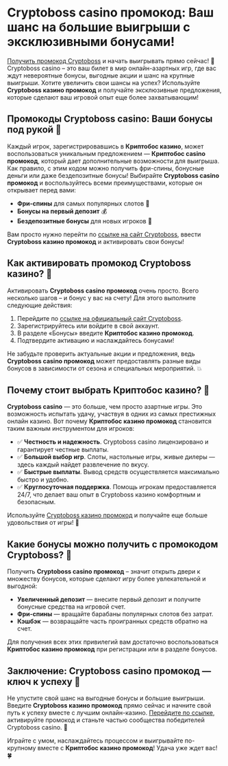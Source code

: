 # Cryptoboss casino промокод: Ваш шанс на большие выигрыши с эксклюзивными бонусами!

[Получить промокод Cryptoboss](https://cryptobossc.online/d847bcfa9) и начать выигрывать прямо сейчас! 🚀 Cryptoboss casino – это ваш билет в мир онлайн-азартных игр, где вас ждут невероятные бонусы, выгодные акции и шанс на крупные выигрыши. Хотите увеличить свои шансы на успех? Используйте **Cryptoboss казино промокод** и получайте эксклюзивные предложения, которые сделают ваш игровой опыт еще более захватывающим!

## Промокоды Cryptoboss casino: Ваши бонусы под рукой 🎁

Каждый игрок, зарегистрировавшись в **Криптобос казино**, может воспользоваться уникальным предложением — **Криптобос casino промокод**, который дает дополнительные возможности для выигрыша. Как правило, с этим кодом можно получить фри-спины, бонусные деньги или даже бездепозитные бонусы! Выбирайте **Cryptoboss casino промокод** и воспользуйтесь всеми преимуществами, которые он открывает перед вами:

- **Фри-спины** для самых популярных слотов 🎰
- **Бонусы на первый депозит** 💰
- **Бездепозитные бонусы** для новых игроков 🤑

Вам просто нужно перейти по [ссылке на сайт Cryptoboss](https://cryptobossc.online/d847bcfa9), ввести **Cryptoboss казино промокод** и активировать свои бонусы!

## Как активировать промокод Cryptoboss казино? 🤔

Активировать **Cryptoboss casino промокод** очень просто. Всего несколько шагов – и бонус у вас на счету! Для этого выполните следующие действия:

1. Перейдите по [ссылке на официальный сайт Cryptoboss](https://cryptobossc.online/d847bcfa9).
2. Зарегистрируйтесь или войдите в свой аккаунт.
3. В разделе «Бонусы» введите **Криптобос казино промокод**.
4. Подтвердите активацию и наслаждайтесь бонусами!

Не забудьте проверить актуальные акции и предложения, ведь **Cryptoboss casino промокод** может предоставлять разные виды бонусов в зависимости от сезона и специальных мероприятий. 💥

## Почему стоит выбрать Криптобос казино? 🌟

**Cryptoboss casino** — это больше, чем просто азартные игры. Это возможность испытать удачу, участвуя в одних из самых престижных онлайн казино. Вот почему **Криптобос казино промокод** становится таким важным инструментом для игроков:

- ✅ **Честность и надежность**. Cryptoboss casino лицензировано и гарантирует честные выплаты.
- ✅ **Большой выбор игр**. Слоты, настольные игры, живые дилеры — здесь каждый найдет развлечение по вкусу.
- ✅ **Быстрые выплаты**. Вывод средств осуществляется максимально быстро и удобно.
- ✅ **Круглосуточная поддержка**. Помощь игрокам предоставляется 24/7, что делает ваш опыт в Cryptoboss казино комфортным и безопасным.

Используйте [Cryptoboss казино промокод](https://cryptobossc.online/d847bcfa9) и получайте еще больше удовольствия от игры! 🎉

## Какие бонусы можно получить с промокодом Cryptoboss? 💎

Получить **Cryptoboss casino промокод** – значит открыть двери к множеству бонусов, которые сделают игру более увлекательной и выгодной:

- **Увеличенный депозит** — внесите первый депозит и получите бонусные средства на игровой счет.
- **Фри-спины** — вращайте барабаны популярных слотов без затрат.
- **Кэшбэк** — возвращайте часть проигранных средств обратно на счет.

Для получения всех этих привилегий вам достаточно воспользоваться **Криптобос казино промокод** при регистрации или в разделе бонусов.

## Заключение: Cryptoboss casino промокод — ключ к успеху 🎯

Не упустите свой шанс на выгодные бонусы и большие выигрыши. Введите **Cryptoboss казино промокод** прямо сейчас и начните свой путь к успеху вместе с лучшим онлайн-казино. [Перейдите по ссылке](https://cryptobossc.online/d847bcfa9), активируйте промокод и станьте частью сообщества победителей Cryptoboss casino. 💸

Играйте с умом, наслаждайтесь процессом и выигрывайте по-крупному вместе с **Криптобос казино промокод**! Удача уже ждет вас! 🍀
